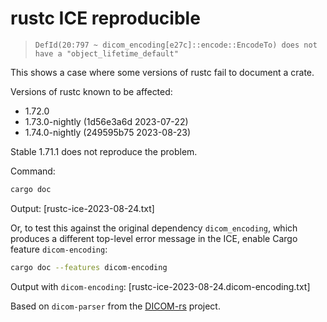 # rustc ICE reproducible

> `DefId(20:797 ~ dicom_encoding[e27c]::encode::EncodeTo) does not have a "object_lifetime_default"`

This shows a case where some versions of rustc fail to document a crate.

Versions of rustc known to be affected:

- 1.72.0
- 1.73.0-nightly (1d56e3a6d 2023-07-22)
- 1.74.0-nightly (249595b75 2023-08-23)

Stable 1.71.1 does not reproduce the problem.

Command:

```sh
cargo doc
```

Output: [rustc-ice-2023-08-24.txt]

Or, to test this against the original dependency `dicom_encoding`,
which produces a different top-level error message in the ICE,
enable Cargo feature `dicom-encoding`:

```sh
cargo doc --features dicom-encoding
```

Output with `dicom-encoding`: [rustc-ice-2023-08-24.dicom-encoding.txt]

Based on `dicom-parser` from the [DICOM-rs](https://github.com/Enet4/dicom-rs) project.
